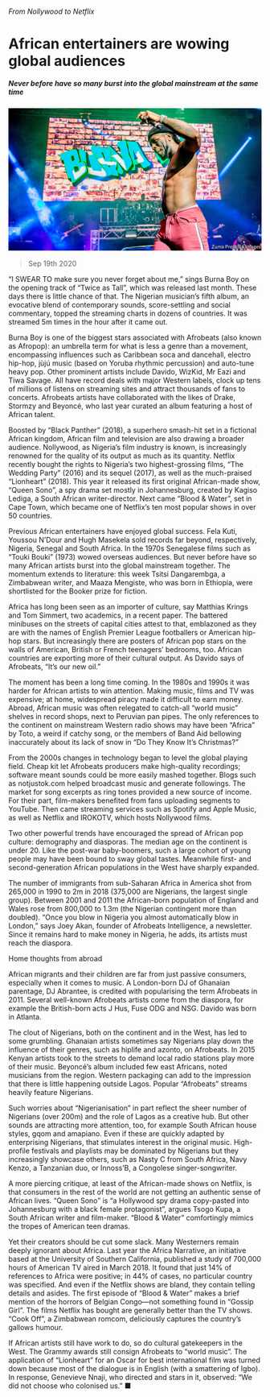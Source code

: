 ###### From Nollywood to Netflix

# African entertainers are wowing global audiences 

##### Never before have so many burst into the global mainstream at the same time 

![image](images/20200919_BKP004_0.jpg) 

> Sep 19th 2020 

“I SWEAR TO make sure you never forget about me,” sings Burna Boy on the opening track of “Twice as Tall”, which was released last month. These days there is little chance of that. The Nigerian musician’s fifth album, an evocative blend of contemporary sounds, score-settling and social commentary, topped the streaming charts in dozens of countries. It was streamed 5m times in the hour after it came out.

Burna Boy is one of the biggest stars associated with Afrobeats (also known as Afropop): an umbrella term for what is less a genre than a movement, encompassing influences such as Caribbean soca and dancehall, electro hip-hop, jùjú music (based on Yoruba rhythmic percussion) and auto-tune heavy pop. Other prominent artists include Davido, WizKid, Mr Eazi and Tiwa Savage. All have record deals with major Western labels, clock up tens of millions of listens on streaming sites and attract thousands of fans to concerts. Afrobeats artists have collaborated with the likes of Drake, Stormzy and Beyoncé, who last year curated an album featuring a host of African talent.


Boosted by “Black Panther” (2018), a superhero smash-hit set in a fictional African kingdom, African film and television are also drawing a broader audience. Nollywood, as Nigeria’s film industry is known, is increasingly renowned for the quality of its output as much as its quantity. Netflix recently bought the rights to Nigeria’s two highest-grossing films, “The Wedding Party” (2016) and its sequel (2017), as well as the much-praised “Lionheart” (2018). This year it released its first original African-made show, “Queen Sono”, a spy drama set mostly in Johannesburg, created by Kagiso Lediga, a South African writer-director. Next came “Blood &amp; Water”, set in Cape Town, which became one of Netflix’s ten most popular shows in over 50 countries.

Previous African entertainers have enjoyed global success. Fela Kuti, Youssou N’Dour and Hugh Masekela sold records far beyond, respectively, Nigeria, Senegal and South Africa. In the 1970s Senegalese films such as “Touki Bouki” (1973) wowed overseas audiences. But never before have so many African artists burst into the global mainstream together. The momentum extends to literature: this week Tsitsi Dangarembga, a Zimbabwean writer, and Maaza Mengiste, who was born in Ethiopia, were shortlisted for the Booker prize for fiction.

Africa has long been seen as an importer of culture, say Matthias Krings and Tom Simmert, two academics, in a recent paper. The battered minibuses on the streets of capital cities attest to that, emblazoned as they are with the names of English Premier League footballers or American hip-hop stars. But increasingly there are posters of African pop stars on the walls of American, British or French teenagers’ bedrooms, too. African countries are exporting more of their cultural output. As Davido says of Afrobeats, “It’s our new oil.”

The moment has been a long time coming. In the 1980s and 1990s it was harder for African artists to win attention. Making music, films and TV was expensive; at home, widespread piracy made it difficult to earn money. Abroad, African music was often relegated to catch-all “world music” shelves in record shops, next to Peruvian pan pipes. The only references to the continent on mainstream Western radio shows may have been “Africa” by Toto, a weird if catchy song, or the members of Band Aid bellowing inaccurately about its lack of snow in “Do They Know It’s Christmas?”

From the 2000s changes in technology began to level the global playing field. Cheap kit let Afrobeats producers make high-quality recordings; software meant sounds could be more easily mashed together. Blogs such as notjustok.com helped broadcast music and generate followings. The market for song excerpts as ring tones provided a new source of income. For their part, film-makers benefited from fans uploading segments to YouTube. Then came streaming services such as Spotify and Apple Music, as well as Netflix and IROKOTV, which hosts Nollywood films.

Two other powerful trends have encouraged the spread of African pop culture: demography and diasporas. The median age on the continent is under 20. Like the post-war baby-boomers, such a large cohort of young people may have been bound to sway global tastes. Meanwhile first- and second-generation African populations in the West have sharply expanded.

The number of immigrants from sub-Saharan Africa in America shot from 265,000 in 1990 to 2m in 2018 (375,000 are Nigerians, the largest single group). Between 2001 and 2011 the African-born population of England and Wales rose from 800,000 to 1.3m (the Nigerian contingent more than doubled). “Once you blow in Nigeria you almost automatically blow in London,” says Joey Akan, founder of Afrobeats Intelligence, a newsletter. Since it remains hard to make money in Nigeria, he adds, its artists must reach the diaspora.

Home thoughts from abroad

African migrants and their children are far from just passive consumers, especially when it comes to music. A London-born DJ of Ghanaian parentage, DJ Abrantee, is credited with popularising the term Afrobeats in 2011. Several well-known Afrobeats artists come from the diaspora, for example the British-born acts J Hus, Fuse ODG and NSG. Davido was born in Atlanta.

The clout of Nigerians, both on the continent and in the West, has led to some grumbling. Ghanaian artists sometimes say Nigerians play down the influence of their genres, such as hiplife and azonto, on Afrobeats. In 2015 Kenyan artists took to the streets to demand local radio stations play more of their music. Beyoncé’s album included few east Africans, noted musicians from the region. Western packaging can add to the impression that there is little happening outside Lagos. Popular “Afrobeats” streams heavily feature Nigerians.

Such worries about “Nigerianisation” in part reflect the sheer number of Nigerians (over 200m) and the role of Lagos as a creative hub. But other sounds are attracting more attention, too, for example South African house styles, gqom and amapiano. Even if these are quickly adapted by enterprising Nigerians, that stimulates interest in the original music. High-profile festivals and playlists may be dominated by Nigerians but they increasingly showcase others, such as Nasty C from South Africa, Navy Kenzo, a Tanzanian duo, or Innoss’B, a Congolese singer-songwriter.

A more piercing critique, at least of the African-made shows on Netflix, is that consumers in the rest of the world are not getting an authentic sense of African lives. “Queen Sono” is “a Hollywood spy drama copy-pasted into Johannesburg with a black female protagonist”, argues Tsogo Kupa, a South African writer and film-maker. “Blood &amp; Water” comfortingly mimics the tropes of American teen dramas.

Yet their creators should be cut some slack. Many Westerners remain deeply ignorant about Africa. Last year the Africa Narrative, an initiative based at the University of Southern California, published a study of 700,000 hours of American TV aired in March 2018. It found that just 14% of references to Africa were positive; in 44% of cases, no particular country was specified. And even if the Netflix shows are bland, they contain telling details and asides. The first episode of “Blood &amp; Water” makes a brief mention of the horrors of Belgian Congo—not something found in “Gossip Girl”. The films Netflix has bought are generally better than the TV shows. “Cook Off”, a Zimbabwean romcom, deliciously captures the country’s gallows humour.

If African artists still have work to do, so do cultural gatekeepers in the West. The Grammy awards still consign Afrobeats to “world music”. The application of “Lionheart” for an Oscar for best international film was turned down because most of the dialogue is in English (with a smattering of Igbo). In response, Genevieve Nnaji, who directed and stars in it, observed: “We did not choose who colonised us.” ■

